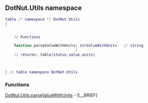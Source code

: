 ## DotNut.Utils namespace
```lua
table /* namespace */ DotNut.Utils
{


    // Functions

    function parseValueWithUnits( strValueWithUnits   // string
                                )
    // returns: table{status,value,units}



} // table namespace DotNut.Utils
```


### Functions


[DotNut.Utils.parseValueWithUnits](../DotNut/Utils/parseValueWithUnits.md) - ![__BRIEF]


